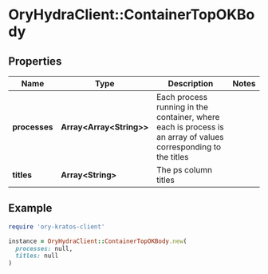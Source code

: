# OryHydraClient::ContainerTopOKBody

## Properties

| Name | Type | Description | Notes |
| ---- | ---- | ----------- | ----- |
| **processes** | **Array&lt;Array&lt;String&gt;&gt;** | Each process running in the container, where each is process is an array of values corresponding to the titles |  |
| **titles** | **Array&lt;String&gt;** | The ps column titles |  |

## Example

```ruby
require 'ory-kratos-client'

instance = OryHydraClient::ContainerTopOKBody.new(
  processes: null,
  titles: null
)
```

